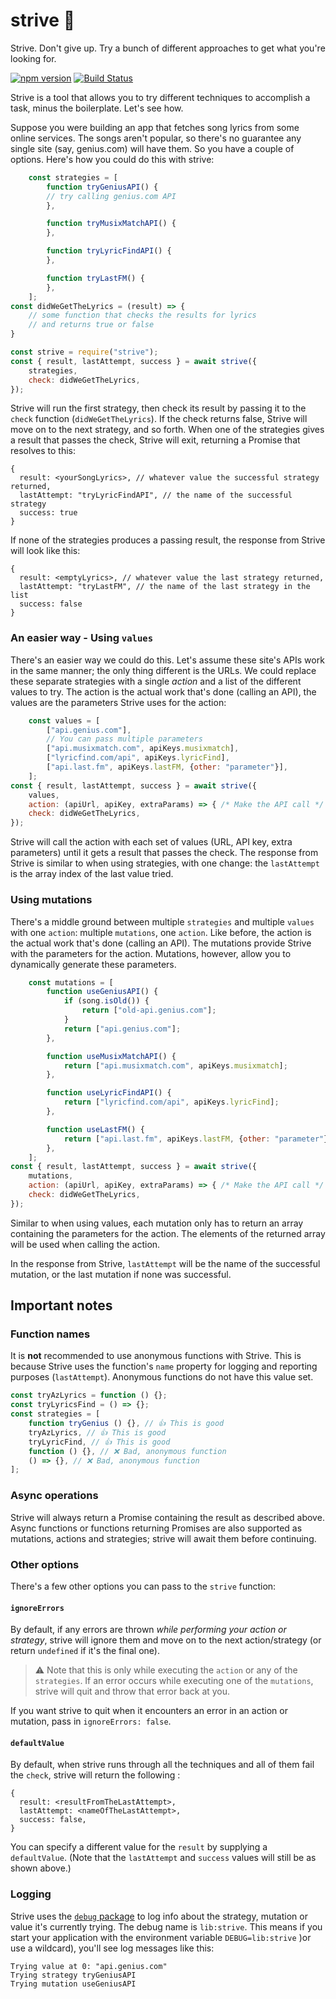 # strive 💪

Strive. Don't give up. Try a bunch of different approaches to get what you're looking for.

[![npm version](https://badge.fury.io/js/strive.svg)](https://badge.fury.io/js/strive)
[![Build Status](https://travis-ci.com/shalvah/essayer.svg?branch=master)](https://travis-ci.com/shalvah/essayer)

Strive is a tool that allows you to try different techniques to accomplish a task, minus the boilerplate. Let's see how.

Suppose you were building an app that fetches song lyrics from some online services. The songs aren't popular, so there's no guarantee any single site (say, genius.com) will have them. So you have a couple of options. Here's how you could do this with strive:

```js
    const strategies = [
        function tryGeniusAPI() {
        // try calling genius.com API
        },

        function tryMusixMatchAPI() {
        },

        function tryLyricFindAPI() {
        },

        function tryLastFM() {
        },
    ];
const didWeGetTheLyrics = (result) => {
    // some function that checks the results for lyrics
    // and returns true or false
}

const strive = require("strive");
const { result, lastAttempt, success } = await strive({
    strategies,
    check: didWeGetTheLyrics,
});
```

Strive will run the first strategy, then check its result by passing it to the `check` function (`didWeGetTheLyrics`). If the check returns false, Strive will move on to the next strategy, and so forth. When one of the strategies gives a result that passes the check, Strive will exit, returning a Promise that resolves to this:
```
{
  result: <yourSongLyrics>, // whatever value the successful strategy returned,
  lastAttempt: "tryLyricFindAPI", // the name of the successful strategy
  success: true
}
``` 

If none of the strategies produces a passing result, the response from Strive will look like this:
```
{
  result: <emptyLyrics>, // whatever value the last strategy returned,
  lastAttempt: "tryLastFM", // the name of the last strategy in the list
  success: false
}
``` 

### An easier way - Using `values`
There's an easier way we could do this. Let's assume these site's APIs work in the same manner; the only thing different is the URLs. We could replace these separate strategies with a single _action_ and a list of the different values to try. The action is the actual work that's done (calling an API), the values are the parameters Strive uses for the action:

```js
    const values = [
        ["api.genius.com"],
        // You can pass multiple parameters
        ["api.musixmatch.com", apiKeys.musixmatch],
        ["lyricfind.com/api", apiKeys.lyricFind],
        ["api.last.fm", apiKeys.lastFM, {other: "parameter"}],
    ];
const { result, lastAttempt, success } = await strive({
    values,
    action: (apiUrl, apiKey, extraParams) => { /* Make the API call */ },
    check: didWeGetTheLyrics,
});
```

Strive will call the action with each set of values (URL, API key, extra parameters) until it gets a result that passes the check. The response from Strive is similar to when using strategies, with one change: the `lastAttempt` is the array index of the last value tried. 

### Using mutations
There's a middle ground between multiple `strategies` and multiple `values` with one `action`: multiple `mutations`, one `action`. Like before, the action is the actual work that's done (calling an API). The mutations provide Strive with the parameters for the action. Mutations, however, allow you to dynamically generate these parameters.


```js
    const mutations = [
        function useGeniusAPI() {
            if (song.isOld()) {
                return ["old-api.genius.com"];
            }
            return ["api.genius.com"];
        },

        function useMusixMatchAPI() {
            return ["api.musixmatch.com", apiKeys.musixmatch];
        },

        function useLyricFindAPI() {
            return ["lyricfind.com/api", apiKeys.lyricFind];
        },

        function useLastFM() {
            return ["api.last.fm", apiKeys.lastFM, {other: "parameter"}];
        },
    ];
const { result, lastAttempt, success } = await strive({
    mutations,
    action: (apiUrl, apiKey, extraParams) => { /* Make the API call */ },
    check: didWeGetTheLyrics,
});
```

Similar to when using values, each mutation only has to return an array containing the parameters for the action. The elements of the returned array will be used when calling the action. 

In the response from Strive, `lastAttempt` will be the name of the successful mutation, or the last mutation if none was successful.

## Important notes
### Function names
It is **not** recommended to use anonymous functions with Strive. This is because Strive uses the function's `name` property for logging and reporting purposes (`lastAttempt`). Anonymous functions do not have this value set.

```js
const tryAzLyrics = function () {};
const tryLyricsFind = () => {};
const strategies = [
    function tryGenius () {}, // 👍 This is good
    tryAzLyrics, // 👍 This is good
    tryLyricFind, // 👍 This is good
    function () {}, // ❌ Bad, anonymous function 
    () => {}, // ❌ Bad, anonymous function 
];
```

### Async operations
Strive will always return a Promise containing the result as described above. Async functions or functions returning Promises are also supported as mutations, actions and strategies; strive will await them before continuing. 

### Other options
There's a few other options you can pass to the `strive` function:

#### `ignoreErrors`
By default, if any errors are thrown _while performing your action or strategy_, strive will ignore them and move on to the next action/strategy (or return `undefined` if it's the final one).

> ⚠ Note that this is only while executing the `action` or any of the `strategies`. If an error occurs while executing one of the `mutations`, strive will quit and throw that error back at you.

If you want strive to quit when it encounters an error in an action or mutation, pass in `ignoreErrors: false`.

#### `defaultValue`
By default, when strive runs through all the techniques and all of them fail the `check`, strive will return the following :

```
{
  result: <resultFromTheLastAttempt>,
  lastAttempt: <nameOfTheLastAttempt>,
  success: false,
}
```

You can specify a different value for the `result` by supplying a `defaultValue`. (Note that the `lastAttempt` and `success` values will still be as shown above.)

### Logging
Strive uses the [`debug` package](https://www.npmjs.com/package/debug) to log info about the strategy, mutation or value it's currently trying. The debug name is `lib:strive`. This means if you start your application with the environment variable `DEBUG=lib:strive` )or use a wildcard), you'll see log messages like this:

```
Trying value at 0: "api.genius.com"
Trying strategy tryGeniusAPI
Trying mutation useGeniusAPI
```
